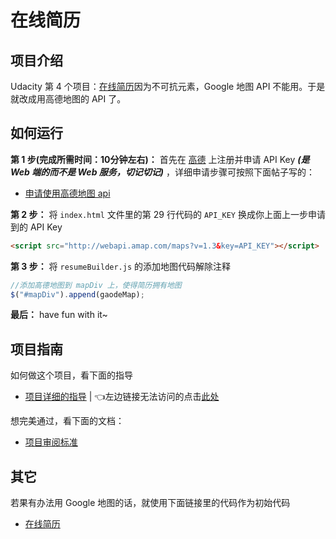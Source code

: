 # 在线简历

## 项目介绍

Udacity 第 4 个项目：[在线简历](https://github.com/udacity/frontend-nanodegree-resume)因为不可抗元素，Google 地图 API 不能用。于是就改成用高德地图的 API 了。

## 如何运行

**第 1 步(完成所需时间：10分钟左右)：** 首先在 [高德](http://lbs.amap.com/) 上注册并申请 API Key ***(是 Web 端的而不是 Web 服务，切记切记)*** ，详细申请步骤可按照下面帖子写的：
- [申请使用高德地图 api](http://discussions.youdaxue.com/t/api/37094)

**第 2 步：** 将 `index.html` 文件里的第 29 行代码的 `API_KEY` 换成你上面上一步申请到的 API Key

```html
<script src="http://webapi.amap.com/maps?v=1.3&key=API_KEY"></script>
```

**第 3 步：** 将 `resumeBuilder.js` 的添加地图代码解除注释

```javaScript
//添加高德地图到 mapDiv 上，使得简历拥有地图
$("#mapDiv").append(gaodeMap);
```

**最后：** have fun with it~

## 项目指南

如何做这个项目，看下面的指导
- [项目详细的指导](https://classroom.udacity.com/nanodegrees/nd001/parts/0011345406/modules/296281861575462/lessons/2962818615239847/concepts/29594685550923) | 👈左边链接无法访问的点击[此处](https://classroom.udacity.com/nanodegrees/nd001-cn-basic/parts/8466cc34-4001-4ac3-a908-01729473d5e2/modules/549f914e-5a25-4174-b92e-a9c9b5931985/lessons/2962818615239847/concepts/29594685550923)

想完美通过，看下面的文档：
- [项目审阅标准](https://review.udacity.com/#!/rubrics/498/view)


## 其它

若果有办法用 Google 地图的话，就使用下面链接里的代码作为初始代码
- [在线简历](https://github.com/udacity/frontend-nanodegree-resume)

